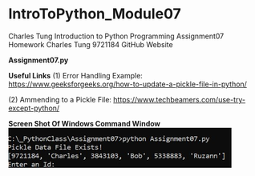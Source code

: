 # IntroToPython_Module07
Charles Tung
Introduction to Python Programming
Assignment07 Homework
Charles Tung
9721184 
GitHub Website

**Assignment07.py**

**Useful Links**
(1) Error Handling Example: https://www.geeksforgeeks.org/how-to-update-a-pickle-file-in-python/  

(2) Ammending to a Pickle File: https://www.techbeamers.com/use-try-except-python/

**Screen Shot Of Windows Command Window**
![alt text](https://github.com/charleslautung/IntroToPython_Module07/blob/main/Assignment07_ScreenShot.jpg "Screenshot")

